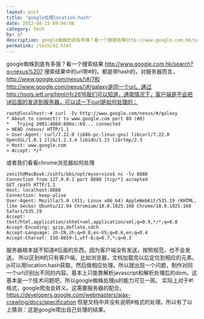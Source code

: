 ```yaml
---
layout: post
title: "google处理location.hash"
date: 2012-08-15 09:04:08
category: tech
by: gf
description: google蜘蛛到底有多强？看一个搜索结果http://www.google.com.hk/search?q=nexus%207搜索结果中的url带#的。都是带hash的，对服务器而言，http://www.google.com/nexus/#/7和http
permalink: /tech/42.html
---
```

google蜘蛛到底有多强？看一个搜索结果 http://www.google.com.hk/search?q=nexus%207 搜索结果中的url带\#的。都是带hash的，对服务器而言，http://www.google.com/nexus/\#/7和http://www.google.com/nexus/\#/galaxy是同一个url。通过http://tools.ietf.org/html/rfc2616我们可以知道，通常情况下，客户端是不会把\#后面的发送到服务器，可以试一下curl是如何处理的：

    root@localhost:~# curl -Iv http://www.google.com/nexus/#/galaxy
    * About to connect() to www.google.com port 80 (#0)
    *   Trying 2001:4860:800a::69... connected
    > HEAD /nexus/ HTTP/1.1
    > User-Agent: curl/7.22.0 (i686-pc-linux-gnu) libcurl/7.22.0 OpenSSL/1.0.1 zlib/1.2.3.4 libidn/1.23 librtmp/2.3
    > Host: www.google.com
    > Accept: */*

或者我们看看chrome浏览器如何处理

    zenith@MacBook:/sshfs/bbs/opt/myservice$ nc -lv 8888
    Connection from 127.0.0.1 port 8888 [tcp/*] accepted
    GET /path HTTP/1.1
    Host: localhost:8888
    Connection: keep-alive
    User-Agent: Mozilla/5.0 (X11; Linux x86_64) AppleWebKit/535.19 (KHTML, like Gecko) Ubuntu/12.04 Chromium/18.0.1025.168 Chrome/18.0.1025.168 Safari/535.19
    Accept: text/html,application/xhtml+xml,application/xml;q=0.9,*/*;q=0.8
    Accept-Encoding: gzip,deflate,sdch
    Accept-Language: zh-CN,zh;q=0.8,en-US;q=0.6,en;q=0.4
    Accept-Charset: ISO-8859-1,utf-8;q=0.7,*;q=0.3

服务器根本就不知道\#后面的东西。因为客户端没有发送，按照规范，也不会发送。 所以区别\#的只有客户端，比如浏览器，文档加载完以后定位到相应的元素。js可以用location.hash获取，然后做相应处理。所以就出现一个问题，制作对同一个url识别出不同的内容。基本上只能靠解析javascript和解析处理后的dom。这基本是一个技术问题吧，所以google蜘蛛处理js的能力可见一斑。 实际上对于\#!格式，google爬虫会转义。这需要服务器的配合。https://developers.google.com/webmasters/ajax-crawling/docs/specification 但是文档中并没有说明\#格式的处理。所以有了以上猜测：这是google爬出自己处理的结果。
